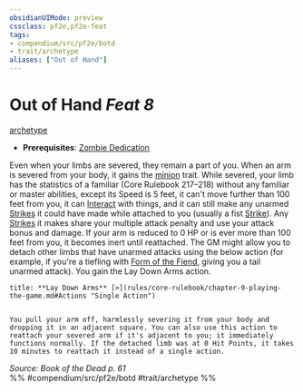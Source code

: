```yaml
---
obsidianUIMode: preview
cssclass: pf2e,pf2e-feat
tags:
- compendium/src/pf2e/botd
- trait/archetype
aliases: ["Out of Hand"]
---
```

# Out of Hand  *Feat 8*  
[archetype](rules/traits/archetype.md "Archetype Feat Trait")  

- **Prerequisites**: [Zombie Dedication](compendium/feats/zombie-dedication-botd.md)

Even when your limbs are severed, they remain a part of you. When an arm is severed from your body, it gains the [minion](rules/traits/minion.md "Minion Creature Trait") trait. While severed, your limb has the statistics of a familiar (Core Rulebook 217–218) without any familiar or master abilities, except its Speed is 5 feet, it can't move further than 100 feet from you, it can [Interact](rules/actions/interact.md) with things, and it can still make any unarmed [Strikes](rules/actions/strike.md) it could have made while attached to you (usually a fist [Strike](rules/actions/strike.md)). Any [Strikes](rules/actions/strike.md) it makes share your multiple attack penalty and use your attack bonus and damage. If your arm is reduced to 0 HP or is ever more than 100 feet from you, it becomes inert until reattached. The GM might allow you to detach other limbs that have unarmed attacks using the below action (for example, if you're a tiefling with [Form of the Fiend](compendium/feats/form-of-the-fiend-apg.md), giving you a tail unarmed attack). You gain the Lay Down Arms action.

```ad-embed-ability
title: **Lay Down Arms** [>](rules/core-rulebook/chapter-9-playing-the-game.md#Actions "Single Action")


You pull your arm off, harmlessly severing it from your body and dropping it in an adjacent square. You can also use this action to reattach your severed arm if it's adjacent to you; it immediately functions normally. If the detached limb was at 0 Hit Points, it takes 10 minutes to reattach it instead of a single action.
```

*Source: Book of the Dead p. 61*  
%% #compendium/src/pf2e/botd #trait/archetype %%